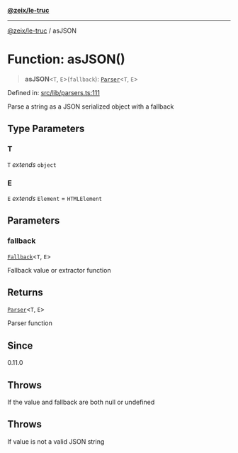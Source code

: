 [**@zeix/le-truc**](../README.md)

***

[@zeix/le-truc](../globals.md) / asJSON

# Function: asJSON()

> **asJSON**\<`T`, `E`\>(`fallback`): [`Parser`](../type-aliases/Parser.md)\<`T`, `E`\>

Defined in: [src/lib/parsers.ts:111](https://github.com/zeixcom/ui-element/blob/6f2dec0b8de4a8a6010a0f1311d8457054510e5b/src/lib/parsers.ts#L111)

Parse a string as a JSON serialized object with a fallback

## Type Parameters

### T

`T` *extends* `object`

### E

`E` *extends* `Element` = `HTMLElement`

## Parameters

### fallback

[`Fallback`](../type-aliases/Fallback.md)\<`T`, `E`\>

Fallback value or extractor function

## Returns

[`Parser`](../type-aliases/Parser.md)\<`T`, `E`\>

Parser function

## Since

0.11.0

## Throws

If the value and fallback are both null or undefined

## Throws

If value is not a valid JSON string
